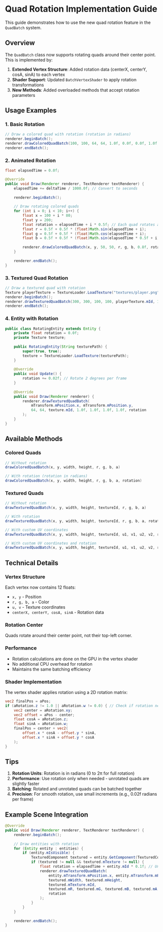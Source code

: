 # Quad Rotation Implementation Guide

This guide demonstrates how to use the new quad rotation feature in the `QuadBatch` system.

## Overview

The `QuadBatch` class now supports rotating quads around their center point. This is implemented by:

1. **Extended Vertex Structure**: Added rotation data (centerX, centerY, cosA, sinA) to each vertex
2. **Shader Support**: Updated `BatchVertexShader` to apply rotation transformations
3. **New Methods**: Added overloaded methods that accept rotation parameters

## Usage Examples

### 1. Basic Rotation

```java
// Draw a colored quad with rotation (rotation in radians)
renderer.beginBatch();
renderer.drawColoredQuadBatch(100, 100, 64, 64, 1.0f, 0.0f, 0.0f, 1.0f, (float)Math.PI / 4); // 45 degrees
renderer.endBatch();
```

### 2. Animated Rotation

```java
float elapsedTime = 0.0f;

@Override
public void Draw(Renderer renderer, TextRenderer textRenderer) {
    elapsedTime += deltaTime / 1000.0f; // Convert to seconds
    
    renderer.beginBatch();
    
    // Draw rotating colored quads
    for (int i = 0; i < 10; i++) {
        float x = 100 + i * 80;
        float y = 200;
        float rotation = elapsedTime + i * 0.5f; // Each quad rotates at different speed
        float r = 0.5f + 0.5f * (float)Math.sin(elapsedTime + i);
        float g = 0.5f + 0.5f * (float)Math.cos(elapsedTime + i);
        float b = 0.5f + 0.5f * (float)Math.sin(elapsedTime * 0.5f + i);
        
        renderer.drawColoredQuadBatch(x, y, 50, 50, r, g, b, 0.8f, rotation);
    }
    
    renderer.endBatch();
}
```

### 3. Textured Quad Rotation

```java
// Draw a textured quad with rotation
Texture playerTexture = TextureLoader.LoadTexture("textures/player.png");
renderer.beginBatch();
renderer.drawTexturedQuadBatch(300, 300, 100, 100, playerTexture.mId, 1.0f, 1.0f, 1.0f, 1.0f, (float)Math.PI / 6);
renderer.endBatch();
```

### 4. Entity with Rotation

```java
public class RotatingEntity extends Entity {
    private float rotation = 0.0f;
    private Texture texture;
    
    public RotatingEntity(String texturePath) {
        super(true, true);
        texture = TextureLoader.LoadTexture(texturePath);
    }
    
    @Override
    public void Update() {
        rotation += 0.02f; // Rotate 2 degrees per frame
    }
    
    @Override
    public void Draw(Renderer renderer) {
        renderer.drawTexturedQuadBatch(
            mTransform.mPosition.x, mTransform.mPosition.y,
            64, 64, texture.mId, 1.0f, 1.0f, 1.0f, 1.0f, rotation
        );
    }
}
```

## Available Methods

### Colored Quads
```java
// Without rotation
drawColoredQuadBatch(x, y, width, height, r, g, b, a)

// With rotation (rotation in radians)
drawColoredQuadBatch(x, y, width, height, r, g, b, a, rotation)
```

### Textured Quads
```java
// Without rotation
drawTexturedQuadBatch(x, y, width, height, textureId, r, g, b, a)

// With rotation
drawTexturedQuadBatch(x, y, width, height, textureId, r, g, b, a, rotation)

// With custom UV coordinates
drawTexturedQuadBatch(x, y, width, height, textureId, u1, v1, u2, v2, r, g, b, a)

// With custom UV coordinates and rotation
drawTexturedQuadBatch(x, y, width, height, textureId, u1, v1, u2, v2, r, g, b, a, rotation)
```

## Technical Details

### Vertex Structure
Each vertex now contains 12 floats:
- `x, y` - Position
- `r, g, b, a` - Color
- `u, v` - Texture coordinates
- `centerX, centerY, cosA, sinA` - Rotation data

### Rotation Center
Quads rotate around their center point, not their top-left corner.

### Performance
- Rotation calculations are done on the GPU in the vertex shader
- No additional CPU overhead for rotation
- Maintains the same batching efficiency

### Shader Implementation
The vertex shader applies rotation using a 2D rotation matrix:
```glsl
vec2 finalPos = aPos;
if (aRotation.z != 1.0 || aRotation.w != 0.0) { // Check if rotation needed
    vec2 center = aRotation.xy;
    vec2 offset = aPos - center;
    float cosA = aRotation.z;
    float sinA = aRotation.w;
    finalPos = center + vec2(
        offset.x * cosA - offset.y * sinA,
        offset.x * sinA + offset.y * cosA
    );
}
```

## Tips

1. **Rotation Units**: Rotation is in radians (0 to 2π for full rotation)
2. **Performance**: Use rotation only when needed - unrotated quads are slightly faster
3. **Batching**: Rotated and unrotated quads can be batched together
4. **Precision**: For smooth rotation, use small increments (e.g., 0.02f radians per frame)

## Example Scene Integration

```java
@Override
public void Draw(Renderer renderer, TextRenderer textRenderer) {
    renderer.beginBatch();
    
    // Draw entities with rotation
    for (Entity entity : entities) {
        if (entity.mIsVisible) {
            TexturedComponent textured = entity.GetComponent(TexturedComponent.class);
            if (textured != null && textured.mTexture != null) {
                float rotation = elapsedTime + entity.mId * 0.1f; // Unique rotation per entity
                renderer.drawTexturedQuadBatch(
                    entity.mTransform.mPosition.x, entity.mTransform.mPosition.y,
                    textured.mWidth, textured.mHeight,
                    textured.mTexture.mId,
                    textured.mR, textured.mG, textured.mB, textured.mA,
                    rotation
                );
            }
        }
    }
    
    renderer.endBatch();
}
``` 